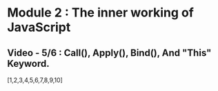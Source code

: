 # Module 2 : The inner working of JavaScript

## Video - 5/6 : Call(), Apply(), Bind(), And "This" Keyword.


[1,2,3,4,5,6,7,8,9,10]